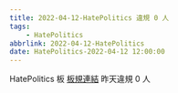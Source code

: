 ```yaml
---
title: 2022-04-12-HatePolitics 違規 0 人
tags:
    - HatePolitics
abbrlink: 2022-04-12-HatePolitics
date: HatePolitics-2022-04-12 12:00:00
---
```

HatePolitics 板 [板規連結](https://www.ptt.cc/bbs/HatePolitics/M.1617115262.A.D60.html)
昨天違規 0 人
